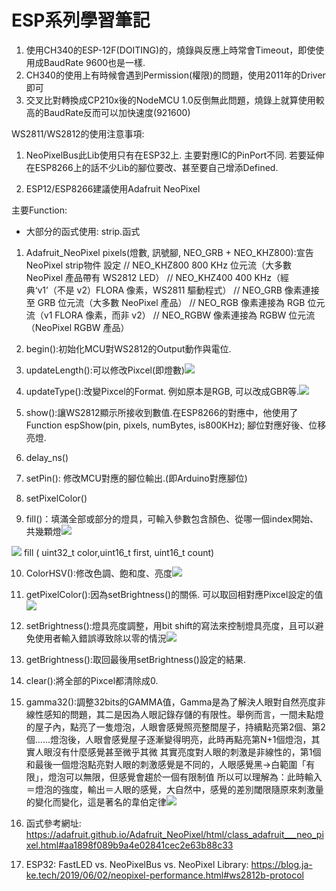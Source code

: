# ESP系列學習筆記

1. 使用CH340的ESP-12F(DOITING)的，燒錄與反應上時常會Timeout，即使使用成BaudRate 9600也是一樣. 
2. CH340的使用上有時候會遇到Permission(權限)的問題，使用2011年的Driver即可
3. 交叉比對轉換成CP210x後的NodeMCU 1.0反倒無此問題，燒錄上就算使用較高的BaudRate反而可以加快速度(921600)


WS2811/WS2812的使用注意事項:
1. NeoPixelBus此Lib使用只有在ESP32上. 主要對應IC的PinPort不同. 若要延伸在ESP8266上的話不少Lib的腳位要改、甚至要自己增添Defined.

2. ESP12/ESP8266建議使用Adafruit NeoPixel


主要Function:
* 大部分的函式使用: strip.函式

1. Adafruit_NeoPixel pixels(燈數, 訊號腳, NEO_GRB + NEO_KHZ800):宣告NeoPixel strip物件
    設定
    // NEO_KHZ800 800 KHz 位元流（大多數 NeoPixel 產品帶有 WS2812 LED）
    // NEO_KHZ400 400 KHz（經典‘v1’（不是 v2）FLORA 像素，WS2811 驅動程式）
    // NEO_GRB 像素連接至 GRB 位元流（大多數 NeoPixel 產品）
    // NEO_RGB 像素連接為 RGB 位元流（v1 FLORA 像素，而非 v2）
    // NEO_RGBW 像素連接為 RGBW 位元流（NeoPixel RGBW 產品）

3. begin():初始化MCU對WS2812的Output動作與電位.
4. updateLength():可以修改Pixcel(即燈數)![](https://s3-ap-northeast-1.amazonaws.com/g0v-hackmd-images/uploads/upload_ebc7127a9e64962263b792a4f05c86d5.png)

3. updateType():改變Pixcel的Format. 例如原本是RGB, 可以改成GBR等.![](https://s3-ap-northeast-1.amazonaws.com/g0v-hackmd-images/uploads/upload_5ce37b7ce20e6a0405de3762300a1247.png)

4. show():讓WS2812顯示所接收到數值.在ESP8266的對應中，他使用了Function espShow(pin, pixels, numBytes, is800KHz); 腳位對應好後、位移亮燈.
6. delay_ns()
7. setPin(): 修改MCU對應的腳位輸出.(即Arduino對應腳位)
8. setPixelColor()
9. fill()：填滿全部或部分的燈具，可輸入參數包含顏色、從哪一個index開始、共幾顆燈![](https://s3-ap-northeast-1.amazonaws.com/g0v-hackmd-images/uploads/upload_34b028d35764589750aca266b7b9c33e.png)

![](https://s3-ap-northeast-1.amazonaws.com/g0v-hackmd-images/uploads/upload_4c2220ed9892bcbbdf5e756ff326b835.png)
fill ( uint32_t color,uint16_t first, uint16_t count)

10. ColorHSV():修改色調、飽和度、亮度![](https://s3-ap-northeast-1.amazonaws.com/g0v-hackmd-images/uploads/upload_79f4ee91b408da0abbadedcdd8bcd98d.png)

11. getPixelColor():因為setBrightness()的關係. 可以取回相對應Pixcel設定的值![](https://s3-ap-northeast-1.amazonaws.com/g0v-hackmd-images/uploads/upload_4e6f46776db77b0b5bbba4183ca8add0.png)


12. setBrightness():燈具亮度調整，用bit shift的寫法來控制燈具亮度，且可以避免使用者輸入錯誤導致除以零的情況![](https://s3-ap-northeast-1.amazonaws.com/g0v-hackmd-images/uploads/upload_e78d5a6f80a90c21fcd925f9a638a674.png)

13. getBrightness():取回最後用setBrightness()設定的結果.
14. clear():將全部的Pixcel都清除成0.
15. gamma32():調整32bits的GAMMA值，Gamma是為了解決人眼對自然亮度非線性感知的問題，其二是因為人眼記錄存儲的有限性。舉例而言，一間未點燈的屋子內，點亮了一隻燈泡，人眼會感覺照亮整間屋子，持續點亮第2個、第2個......燈泡後，人眼會感覺屋子逐漸變得明亮，此時再點亮第N+1個燈泡，其實人眼沒有什麼感覺甚至微乎其微
其實亮度對人眼的刺激是非線性的，第1個和最後一個燈泡點亮對人眼的刺激感覺是不同的，人眼感覺黑->白範圍「有限」，燈泡可以無限，但感覺會趨於一個有限制值
所以可以理解為：此時輸入＝燈泡的強度，輸出＝人眼的感覺，大自然中，感覺的差別閾限隨原來刺激量的變化而變化，這是著名的韋伯定律![](https://s3-ap-northeast-1.amazonaws.com/g0v-hackmd-images/uploads/upload_a5dd17348a7b3bda3f880fd8d7d7bb93.png)



1. 函式參考網址: https://adafruit.github.io/Adafruit_NeoPixel/html/class_adafruit___neo_pixel.html#aa1898f089b9a4e02841cec2e63b88c33
2. ESP32: FastLED vs. NeoPixelBus vs. NeoPixel Library: https://blog.ja-ke.tech/2019/06/02/neopixel-performance.html#ws2812b-protocol

